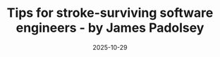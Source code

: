 ---
title: "Tips for stroke-surviving software engineers - by James Padolsey"
date: 2025-10-29
externalLink: https://blog.j11y.io/2025-10-29_stroke_tips_for_engineers/
---